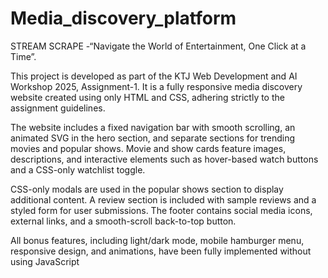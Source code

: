 # Media_discovery_platform 
STREAM SCRAPE -“Navigate the World of Entertainment, One Click at a Time”.

This project is developed as part of the KTJ Web Development and AI Workshop 2025, Assignment-1. It is a fully responsive media discovery website created using only HTML and CSS, adhering strictly to the assignment guidelines.

The website includes a fixed navigation bar with smooth scrolling, an animated SVG in the hero section, and separate sections for trending movies and popular shows. Movie and show cards feature images, descriptions, and interactive elements such as hover-based watch buttons and a CSS-only watchlist toggle.

CSS-only modals are used in the popular shows section to display additional content. A review section is included with sample reviews and a styled form for user submissions. The footer contains social media icons, external links, and a smooth-scroll back-to-top button.

All bonus features, including light/dark mode, mobile hamburger menu, responsive design, and animations, have been fully implemented without using JavaScript
